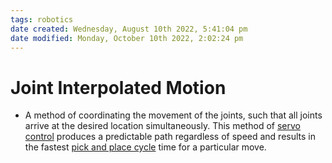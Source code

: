 ```yaml
---
tags: robotics
date created: Wednesday, August 10th 2022, 5:41:04 pm
date modified: Monday, October 10th 2022, 2:02:24 pm
---
```


# Joint Interpolated Motion
- A method of coordinating the movement of the joints, such that all joints arrive at the desired location simultaneously. This method of [servo control](Servo_Control.md) produces a predictable path regardless of speed and results in the fastest [pick and place cycle](Pick_and_Place_Cycle.md) time for a particular move.

